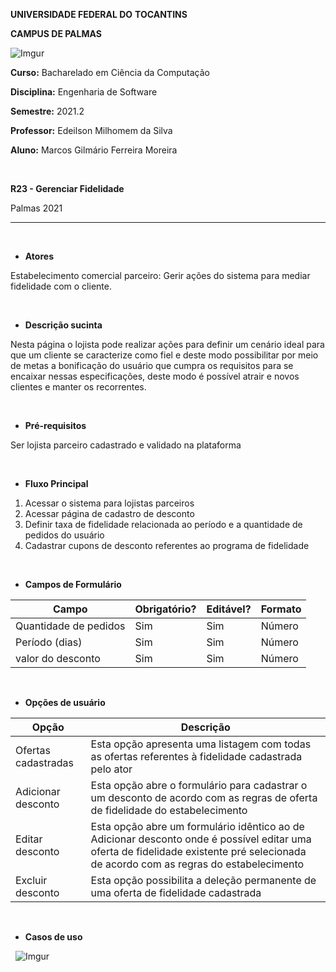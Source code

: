 ﻿**UNIVERSIDADE FEDERAL DO** **TOCANTINS** 

**CAMPUS DE PALMAS**

![Imgur](https://i.imgur.com/jix06ev.png)


**Curso:** Bacharelado em Ciência da Computação 

**Disciplina:** Engenharia de Software

**Semestre:** 2021.2

**Professor:** Edeilson Milhomem da Silva

**Aluno:** Marcos Gilmário Ferreira Moreira 


&nbsp;

**R23 - Gerenciar Fidelidade**

Palmas 2021

<hr/>

&nbsp;

- **Atores**

Estabelecimento comercial parceiro: Gerir ações do sistema para mediar fidelidade com o cliente.


&nbsp;

- **Descrição sucinta**

Nesta página o lojista pode realizar ações para definir um cenário ideal para que um cliente se caracterize como fiel e deste modo possibilitar por meio de metas a bonificação do usuário que cumpra os requisitos para se encaixar nessas especificações, deste modo é possível atrair e novos clientes e manter os recorrentes.


&nbsp;

- **Pré-requisitos**

Ser lojista parceiro cadastrado e validado na plataforma


&nbsp;

- **Fluxo Principal**
1. Acessar o sistema para lojistas parceiros
1. Acessar página de cadastro de desconto
1. Definir taxa de fidelidade relacionada ao período e a quantidade de pedidos do usuário
1. Cadastrar cupons de desconto referentes ao programa de fidelidade


&nbsp;
- **Campos de Formulário**



|**Campo**|**Obrigatório?**|**Editável?**|**Formato**|
| - | - | - | - |
|Quantidade de pedidos|Sim|Sim|Número|
|Período (dias)|Sim|Sim|Número|
|valor do desconto|Sim|Sim|Número|


&nbsp;
- **Opções de usuário**


|Opção|Descrição|
| - | - |
|Ofertas cadastradas|Esta opção apresenta uma listagem com todas as ofertas referentes à fidelidade cadastrada pelo ator|
|Adicionar desconto|Esta opção abre o formulário para cadastrar o um desconto de acordo com as regras de oferta de fidelidade do estabelecimento|
|Editar desconto|Esta opção abre um formulário idêntico ao de Adicionar desconto onde é possível editar uma oferta de fidelidade existente pré selecionada de acordo com as regras do estabelecimento|
|Excluir desconto|Esta opção possibilita a deleção permanente de uma oferta de fidelidade cadastrada|


&nbsp;
- **Casos de uso**

&nbsp;
![Imgur](https://i.imgur.com/2VjaJ3u.png)
